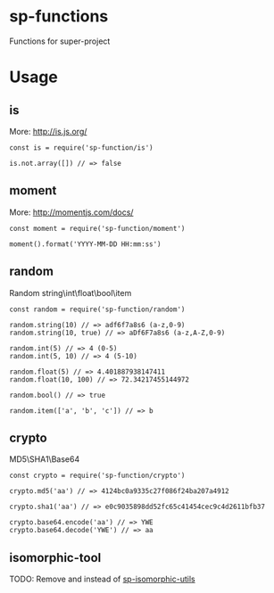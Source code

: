 # sp-functions
Functions for super-project


# Usage

## is

More: http://is.js.org/
```
const is = require('sp-function/is')

is.not.array([]) // => false
```

## moment

More: http://momentjs.com/docs/
```
const moment = require('sp-function/moment')

moment().format('YYYY-MM-DD HH:mm:ss')
```

## random

Random string\int\float\bool\item
```
const random = require('sp-function/random')

random.string(10) // => adf6f7a8s6 (a-z,0-9)
random.string(10, true) // => aDf6F7a8s6 (a-z,A-Z,0-9)

random.int(5) // => 4 (0-5)
random.int(5, 10) // => 4 (5-10)

random.float(5) // => 4.401887938147411
random.float(10, 100) // => 72.34217455144972

random.bool() // => true

random.item(['a', 'b', 'c']) // => b
```

## crypto

MD5\SHA1\Base64
```
const crypto = require('sp-function/crypto')

crypto.md5('aa') // => 4124bc0a9335c27f086f24ba207a4912

crypto.sha1('aa') // => e0c9035898dd52fc65c41454cec9c4d2611bfb37

crypto.base64.encode('aa') // => YWE
crypto.base64.decode('YWE') // => aa
```

## isomorphic-tool

TODO: Remove and instead of [sp-isomorphic-utils](https://github.com/websage-team/sp-isomorphic-utils)